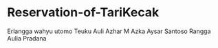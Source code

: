 # Reservation-of-TariKecak
Erlangga wahyu utomo
Teuku Auli Azhar
M Azka Aysar Santoso
Rangga Aulia Pradana
